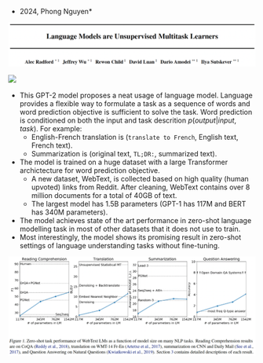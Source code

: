 * 2024, Phong Nguyen*

<div>
<p align="center">
  <img src="figure1.png" style="width:800px"/>
</p>

<a href='https://www.semanticscholar.org/paper/Language-Models-are-Unsupervised-Multitask-Learners-Radford-Wu/9405cc0d6169988371b2755e573cc28650d14dfe'><img src='https://img.shields.io/badge/dynamic/json?url=https://api.semanticscholar.org/graph/v1/paper/9405cc0d6169988371b2755e573cc28650d14dfe?fields=citationCount&query=citationCount&label=2019&prefix=citation%20'/></a>

- This GPT-2 model proposes a neat usage of language model. Language provides a flexible way to formulate a task as a sequence of words and word prediction objective is sufficient to solve the task. Word prediction is conditioned on both the input and task descrition $p(output|input,task)$. For example:
  - English-French translation is (`translate to French`, English text, French text).
  - Summarization is (original text, `TL;DR:`, summarized text).
- The model is trained on a huge dataset with a large Transformer archictecture for word prediction objective. 
  - A new dataset, WebText, is collected based on high quality (human upvoted) links from Reddit. After cleaning, WebText contains over 8 million documents for a total of 40GB of text.
  - The largest model has 1.5B parameters (GPT-1 has 117M and BERT has 340M parameters).
- The model achieves state of the art performance in zero-shot language modelling task in most of other datasets that it does not use to train.
- Most interestingly, the model shows its promising result in zero-shot settings of language understanding tasks without fine-tuning.
</div>

<p align="center">
  <img src="figure2.png" style="width:800px"/>
</p>